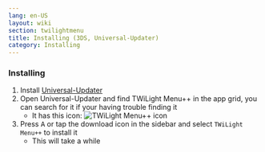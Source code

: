 ```yaml
---
lang: en-US
layout: wiki
section: twilightmenu
title: Installing (3DS, Universal-Updater)
category: Installing
---
```


### Installing
1. Install [Universal-Updater](https://github.com/Universal-Team/Universal-Updater/releases)
1. Open Universal-Updater and find TWiLight Menu++ in the app grid, you can search for it if your having trouble finding it
   - It has this icon: ![TWiLight Menu++ icon](https://raw.githubusercontent.com/DS-Homebrew/TWiLightMenu/master/booter/icon.bmp)
1. Press <kbd class="face">A</kbd> or tap the download icon in the sidebar and select `TWiLight Menu++` to install it
   - This will take a while
